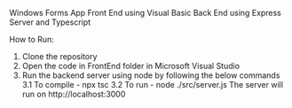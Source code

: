 Windows Forms App 
Front End using Visual Basic 
Back End using Express Server and Typescript

How to Run:
1. Clone the repository
2. Open the code in FrontEnd folder in Microsoft Visual Studio
3. Run the backend server using node by following the below commands
   3.1 To compile - npx tsc
   3.2 To run - node ./src/server.js
   The server will run on http://localhost:3000
